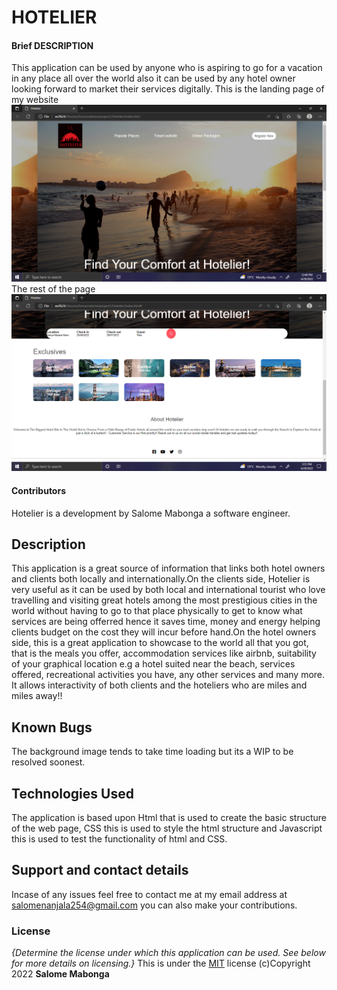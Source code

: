 # HOTELIER

#### Brief DESCRIPTION
This application can be used by anyone who is aspiring to go for a vacation in any place all over the world also it can be used by any hotel owner looking forward to market their services digitally.
This is the landing page of my website
![Backgound.img](images/Screenshot%20(34).png)
The rest of the page 
![Backgound.img](images/Screenshot%20(35).png)
#### Contributors
Hotelier is a development by Salome Mabonga a software engineer.
## Description
This application is a great source of information that links both hotel owners and clients both locally and internationally.On the clients side, Hotelier is very useful as it can be used by both local and international tourist who love travelling and visiting great hotels among the most prestigious cities in the world without having to go to that place physically to get to know what services are being offerred hence it saves time, money and energy helping clients budget on the cost they will incur before hand.On the hotel owners side, this is a great application to showcase to the world all that you got, that is the meals you offer, accommodation services like airbnb, suitability of your graphical location e.g a hotel suited near the beach, services offered, recreational activities you have, any other services and many more. It allows interactivity of both clients and the hoteliers who are miles and miles away!!

## Known Bugs
The background image tends to take time loading but its a WIP to be resolved soonest.
## Technologies Used
The application is based upon Html that is used to create the basic structure of the web page, CSS this is used to style the html structure and Javascript this is used to test the functionality of html and CSS.
## Support and contact details
Incase of any issues feel free to contact me at my email address at [salomenanjala254@gmail.com]() you can also make your contributions.
### License
*{Determine the license under which this application can be used.  See below for more details on licensing.}*
This is under the [MIT](LICENSE) license
 (c)Copyright 2022 **Salome Mabonga**
